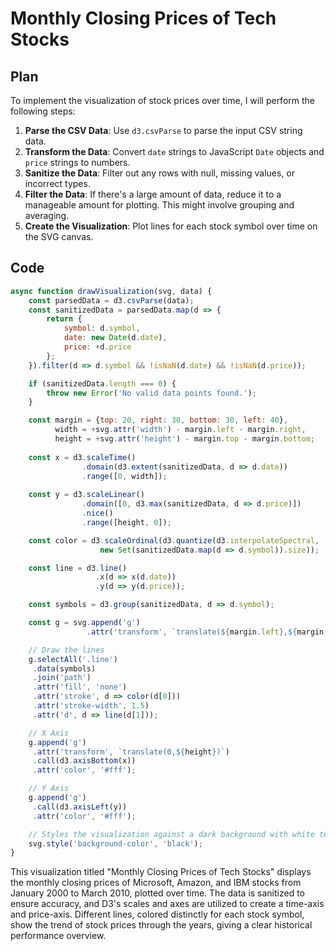 # Monthly Closing Prices of Tech Stocks

## Plan
To implement the visualization of stock prices over time, I will perform the following steps:

1. **Parse the CSV Data**: Use `d3.csvParse` to parse the input CSV string data.
2. **Transform the Data**: Convert `date` strings to JavaScript `Date` objects and `price` strings to numbers.
3. **Sanitize the Data**: Filter out any rows with null, missing values, or incorrect types.
4. **Filter the Data**: If there's a large amount of data, reduce it to a manageable amount for plotting. This might involve grouping and averaging.
5. **Create the Visualization**: Plot lines for each stock symbol over time on the SVG canvas.

## Code
```javascript
async function drawVisualization(svg, data) {
    const parsedData = d3.csvParse(data);
    const sanitizedData = parsedData.map(d => {
        return {
            symbol: d.symbol,
            date: new Date(d.date),
            price: +d.price
        };
    }).filter(d => d.symbol && !isNaN(d.date) && !isNaN(d.price));

    if (sanitizedData.length === 0) {
        throw new Error('No valid data points found.');
    }

    const margin = {top: 20, right: 30, bottom: 30, left: 40},
          width = +svg.attr('width') - margin.left - margin.right,
          height = +svg.attr('height') - margin.top - margin.bottom;
    
    const x = d3.scaleTime()
                .domain(d3.extent(sanitizedData, d => d.date))
                .range([0, width]);
    
    const y = d3.scaleLinear()
                .domain([0, d3.max(sanitizedData, d => d.price)])
                .nice()
                .range([height, 0]);

    const color = d3.scaleOrdinal(d3.quantize(d3.interpolateSpectral, 
                    new Set(sanitizedData.map(d => d.symbol)).size));

    const line = d3.line()
                   .x(d => x(d.date))
                   .y(d => y(d.price));

    const symbols = d3.group(sanitizedData, d => d.symbol);

    const g = svg.append('g')
                 .attr('transform', `translate(${margin.left},${margin.top})`);

    // Draw the lines
    g.selectAll('.line')
     .data(symbols)
     .join('path')
     .attr('fill', 'none')
     .attr('stroke', d => color(d[0]))
     .attr('stroke-width', 1.5)
     .attr('d', d => line(d[1]));

    // X Axis
    g.append('g')
     .attr('transform', `translate(0,${height})`)
     .call(d3.axisBottom(x))
     .attr('color', '#fff');

    // Y Axis
    g.append('g')
     .call(d3.axisLeft(y))
     .attr('color', '#fff');

    // Styles the visualization against a dark background with white text.
    svg.style('background-color', 'black');
}
```

This visualization titled "Monthly Closing Prices of Tech Stocks" displays the monthly closing prices of Microsoft, Amazon, and IBM stocks from January 2000 to March 2010, plotted over time. The data is sanitized to ensure accuracy, and D3's scales and axes are utilized to create a time-axis and price-axis. Different lines, colored distinctly for each stock symbol, show the trend of stock prices through the years, giving a clear historical performance overview.